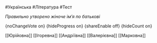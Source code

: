 #Українська #Література #Тест

*Правильно утворено жіноче ім’я по батькові*

{noChangeVote on}
{hideProgress on}
{shareEnable off}
{hideCount on}

[[Юрійовна]]
[[Ігоревна]]
[[Андріївна]]
[[Валерієвна]]
[[Марковна]]

